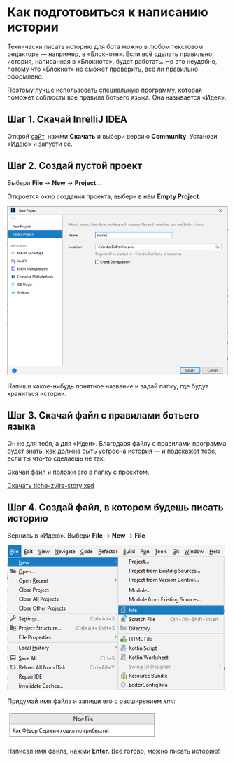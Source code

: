 # Как подготовиться к написанию истории

Технически писать историю для бота можно в любом текстовом редакторе — например, в «Блокноте». Если всё сделать
правильно, история, написанная в «Блокноте», будет работать. Но это неудобно, потому что «Блокнот» не сможет проверить,
всё ли правильно оформлено.

Поэтому лучше использовать специальную программу, которая поможет соблюсти все правила ботьего языка. Она называется
«Идея».

## Шаг 1. Скачай InrelliJ IDEA

Открой [сайт](https://www.jetbrains.com/ru-ru/idea/), нажми **Скачать** и выбери версию **Community**. Установи «Идею» и
запусти её.

## Шаг 2. Создай пустой проект

Выбери **File** → **New** → **Project...**

Откроется окно создания проекта, выбери в нём **Empty Project**.

![img_11.png](../_image/img_11.png)

Напиши какое-нибудь понятное название и задай папку, где будут храниться истории.

## Шаг 3. Скачай файл с правилами ботьего языка

Он не для тебя, а для «Идеи». Благодаря файлу с правилами программа будет знать, как должна быть устроена история — и
подскажет тебе, если ты что-то сделаешь не так.

Скачай файл и положи его в папку с проектом.

[Скачать tiche-zvire-story.xsd](../tiche-zvire-story.xsd)

## Шаг 4. Создай файл, в котором будешь писать историю

Вернись в «Идею». Выбери **File** → **New** → **File**

![img_12.png](../_image/img_12.png)

Придумай имя файла и запиши его с расширением _xml_:

![img_13.png](../_image/img_13.png)

Написал имя файла, нажми **Enter**. Всё готово, можно писать историю!